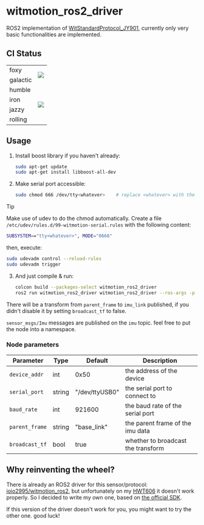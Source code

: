 # witmotion_ros2_driver

ROS2 implementation of [WitStandardProtocol_JY901](https://github.com/WITMOTION/WitStandardProtocol_JY901/), currently only very basic functionalities are implemented.

## CI Status

<table>
<tr>
<td>foxy</td>
<td rowspan=2>
    <a href="https://github.com/lunarifish/witmotion_ros2_driver/actions/workflows/build_eol.yaml">
        <img src="https://github.com/lunarifish/witmotion_ros2_driver/actions/workflows/build_eol.yaml/badge.svg">
    </a>
</td>
</tr>
<tr>
<td>galactic</td>
</tr>
<tr>
<td>humble</td>
<td rowspan=4>
    <a href="https://github.com/lunarifish/witmotion_ros2_driver/actions/workflows/build.yaml">
        <img src="https://github.com/lunarifish/witmotion_ros2_driver/actions/workflows/build.yaml/badge.svg">
    </a>
</td>
</tr>
<tr>
<td>iron</td>
</tr>
<tr>
<td>jazzy</td>
</tr>
<tr>
<td>rolling</td>
</tr>
</table>

## Usage

1. Install boost library if you haven't already:

   ```bash
   sudo apt-get update
   sudo apt-get install libboost-all-dev
   ```

2. Make serial port accessible:

   ```bash
   sudo chmod 666 /dev/tty<whatever>    # replace <whatever> with the actual port name
   ```

> [!TIP]
> Make use of udev to do the chmod automatically. Create a file `/etc/udev/rules.d/99-witmotion-serial.rules` with the following content:
>
> ```bash
> SUBSYSTEM=="tty<whatever>", MODE="0666"
> ```
>
> then, execute:
>
> ```bash
> sudo udevadm control --reload-rules
> sudo udevadm trigger
> ```

3. And just compile & run:

   ```bash
   colcon build --packages-select witmotion_ros2_driver
   ros2 run witmotion_ros2_driver witmotion_ros2_driver --ros-args -p serial_port:=/dev/ttyUSB0 -p baud_rate:=921600
   ```

There will be a transform from `parent_frame` to `imu_link` published, if you didn't disable it by setting `broadcast_tf` to false.

`sensor_msgs/Imu` messages are published on the `imu` topic. feel free to put the node into a namespace.

### Node parameters

| Parameter      | Type   | Default        | Description                        |
| -------------- | ------ | -------------- | ---------------------------------- |
| `device_addr`  | int    | 0x50           | the address of the device          |
| `serial_port`  | string | "/dev/ttyUSB0" | the serial port to connect to      |
| `baud_rate`    | int    | 921600         | the baud rate of the serial port   |
| `parent_frame` | string | "base_link"    | the parent frame of the imu data   |
| `broadcast_tf` | bool   | true           | whether to broadcast the transform |

## Why reinventing the wheel?

There is already an ROS2 driver for this sensor/protocol: [ioio2995/witmotion_ros2](https://github.com/ioio2995/witmotion_ros2), but unfortunately on my [HWT606](https://wit-motion.yuque.com/wumwnr/docs/bgnf89) it doesn't work properly. So I decided to write my own one, based on [the official SDK](https://github.com/WITMOTION/WitStandardProtocol_JY901/tree/main/Linux_C).

If this version of the driver doesn't work for you, you might want to try the other one. good luck!
